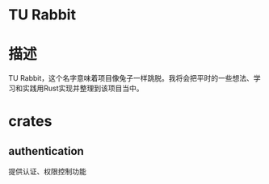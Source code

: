 # TU Rabbit

# 描述

TU Rabbit，这个名字意味着项目像兔子一样跳脱。我将会把平时的一些想法、学习和实践用Rust实现并整理到该项目当中。

# crates

## authentication

提供认证、权限控制功能
